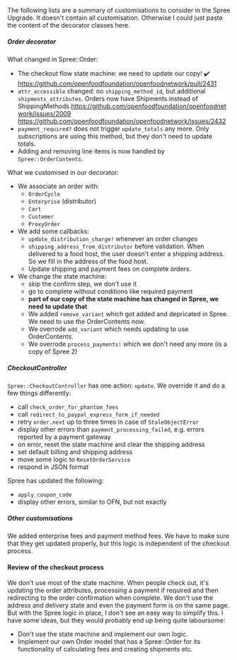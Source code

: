 The following lists are a summary of customisations to consider in the Spree Upgrade. It doesn't contain all customisation. Otherwise I could just paste the content of the decorator classes here.

##### Order decorator

What changed in Spree::Order:

- The checkout flow state machine: we need to update our copy! :heavy_check_mark: https://github.com/openfoodfoundation/openfoodnetwork/pull/2431
- `attr_accessible` changed: no `shipping_method_id`, but additional `shipments_attributes`.  Orders now have Shipments instead of ShippingMethods.https://github.com/openfoodfoundation/openfoodnetwork/issues/2009 https://github.com/openfoodfoundation/openfoodnetwork/issues/2432
- `payment_required?` does not trigger `update_totals` any more. Only subscriptions are using this method, but they don't need to update totals.
- Adding and removing line items is now handled by `Spree::OrderContents`.

What we customised in our decorator:

- We associate an order with:
  - `OrderCycle`
  - `Enterprise` (distributor)
  - `Cart`
  - `Customer`
  - `ProxyOrder`
- We add some callbacks:
  - `update_distribution_charge!` whenever an order changes
  - `shipping_address_from_distributor` before validation. When delivered to a food host, the user doesn't enter a shipping address. So we fill in the address of the food host.
  - Update shipping and payment fees on complete orders.
- We change the state machine:
  - skip the confirm step, we don't use it
  - go to complete without conditions like required payment
  - **part of our copy of the state machine has changed in Spree, we need to update that**
  - We added `remove_variant` which got added and depricated in Spree. We need to use the OrderContents now.
  - We overrode `add_variant` which needs updating to use OrderContents.
  - We overrode `process_payments!` which we don't need any more (is a copy of Spree 2)


##### CheckoutController

`Spree::CheckoutController` has one action: `update`. We override it and do a few things differently:

- call `check_order_for_phantom_fees`
- call `redirect_to_paypal_express_form_if_needed`
- retry `order.next` up to three times in case of `StaleObjectError`
- display other errors than `payment_processing_failed`, e.g. errors reported by a payment gateway
- on error, reset the state machine and clear the shipping address
- set default billing and shipping address
- move some logic to `ResetOrderService`
- respond in JSON format

Spree has updated the following:

- `apply_coupon_code`
- display other errors, similar to OFN, but not exactly

##### Other customisations

We added enterprise fees and payment method fees. We have to make sure that they get updated properly, but this logic is independent of the checkout process.

#### Review of the checkout process

We don't use most of the state machine. When people check out, it's updating the order attributes, processing a payment if required and then redirecting to the order confirmation when complete. We don't use the address and delivery state and even the payment form is on the same page. But with the Spree logic in place, I don't see an easy way to simplify this. I have some ideas, but they would probably end up being quite laboursome:

- Don't use the state machine and implement our own logic.
- Implement our own Order model that has a Spree::Order for its functionality of calculating fees and creating shipments etc.
